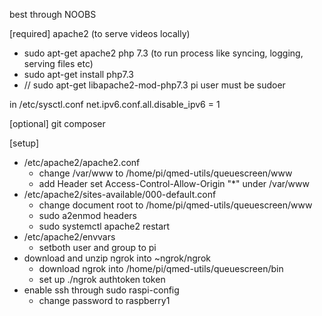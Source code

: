 best through NOOBS

[required]
apache2 (to serve videos locally) 
 - sudo apt-get apache2
php 7.3 (to run process like syncing, logging, serving files etc)
 - sudo apt-get install php7.3
 - // sudo apt-get libapache2-mod-php7.3
pi user must be sudoer

in /etc/sysctl.conf
net.ipv6.conf.all.disable_ipv6 = 1

[optional]
git
composer

[setup]
- /etc/apache2/apache2.conf
  - change /var/www to /home/pi/qmed-utils/queuescreen/www
  - add Header set Access-Control-Allow-Origin "*" under /var/www
- /etc/apache2/sites-available/000-default.conf
  - change document root to /home/pi/qmed-utils/queuescreen/www
  - sudo a2enmod headers
  - sudo systemctl apache2 restart
- /etc/apache2/envvars
  - setboth user and group to pi
- download and unzip ngrok into ~ngrok/ngrok
  - download ngrok into /home/pi/qmed-utils/queuescreen/bin
  - set up ./ngrok authtoken token
- enable ssh through sudo raspi-config
  - change password to raspberry1